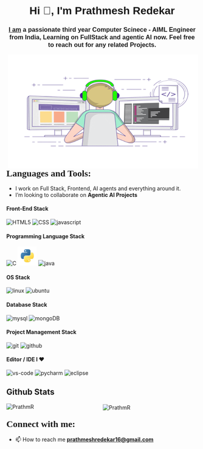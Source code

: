 <!-- Header Section -->
<h1 align="center"><font face="Arial">Hi 👋, I'm Prathmesh Redekar </font></h1>
<h3 align="center"><font face="Arial"><a href="https://www.linkedin.com/in/prathmesh-redekar" target="_blank" rel="noreferrer">I am</a> a passionate third year Computer Scinece - AIML Engineer from India, Learning on FullStack and agentic AI now. Feel free to reach out for any related Projects.</font></h3>


<!-- GIF -->
<img align="right" height="300" width="500" src="https://raw.githubusercontent.com/mikonoid/mikonoid/main/images/gifs/coder3.gif" />

<!-- Languages and Tools Section -->
<h3 align="left"><font size="+2" face="Verdana">Languages and Tools:</font></h3>


- I work on Full Stack, Frontend, AI agents and everything around it.
- I’m looking to collaborate on **Agentic AI  Projects**

#### Front-End Stack
<p align="left"><img src="https://cdn.worldvectorlogo.com/logos/html-1.svg" alt="HTML5" title="HTML5" title="bash" width="50" height="50"/>  <img src="https://cdn.worldvectorlogo.com/logos/css-3.svg" alt="CSS" title="CSS" width="50" height="50"/>  <img src="https://cdn.worldvectorlogo.com/logos/javascript-1.svg" alt="javascript" title="javascript" width="50" height="50"/>  

#### Programming Language Stack
<p align="left"><img src="https://cdn.worldvectorlogo.com/logos/c-1.svg" alt="C" title="C programming" title="bash" width="50" height="50"/>  <img src="https://raw.githubusercontent.com/github/explore/80688e429a7d4ef2fca1e82350fe8e3517d3494d/topics/python/python.png" alt="python" title="python" width="50" height="50"/>   <img src="https://cdn.worldvectorlogo.com/logos/java-4.svg" alt="java" title="java8" width="50" height="50"/>  

#### OS Stack
<p align="left"><img src="https://brandlogos.net/wp-content/uploads/2020/03/Linux-logo.png" alt="linux" title="linux" width="50" height="50"/>  <img src="https://www.vectorlogo.zone/logos/ubuntu/ubuntu-icon.svg" alt="ubuntu" title="ubuntu" width="50" height="50"/>   </p>

#### Database Stack
<p align="left"><img src="https://cdn.worldvectorlogo.com/logos/mysql-3.svg" alt="mysql" title="mysql" width="50" height="50"/>  <img src="https://cdn.worldvectorlogo.com/logos/mongodb-icon-2.svg" alt="mongoDB" title="mongoDB" width="50" height="50"/>  </p>


#### Project Management Stack
<p align="left"><img src="https://www.vectorlogo.zone/logos/git-scm/git-scm-icon.svg" alt="git" title="git" width="50" height="50"/>  <img src="https://cdn.worldvectorlogo.com/logos/github-icon-1.svg" alt="github" title="github" width="50" height="50"/></p>

#### Editor / IDE I ♥
<p align="left">  <img src="https://www.vectorlogo.zone/logos/visualstudio_code/visualstudio_code-icon.svg" alt="vs-code" title="vs-code" width="50" height="50"/> <img src="https://cdn.worldvectorlogo.com/logos/jetbrains-pycharm.svg" alt="pycharm" title="pycharm" width="50" height="50"/> <img src="https://cdn.worldvectorlogo.com/logos/eclipse-11.svg" alt="eclipse" title="eclipse" width="50" height="50"/></p>

## Github Stats  
  <div align="center">
        <p>
            <img align="left" src="https://github-readme-stats.vercel.app/api/top-langs?username=PrathmR&show_icons=true&locale=en&layout=compact" alt="PrathmR" />
        </p>
        <p>
            &nbsp;<img align="center" src="https://github-readme-stats.vercel.app/api?username=PrathmR&show_icons=true&locale=en" alt="PrathmR" />
        </p>
    </div>
</div>

<!-- Contact Section -->
<h3 align="left"><font size="+2" face="Verdana">Connect with me:</font></h3>
<p align="left">
</p>

- 📫 How to reach me **[prathmeshredekar16@gmail.com](mailto:prathmeshredekar16@gmail.com)**

